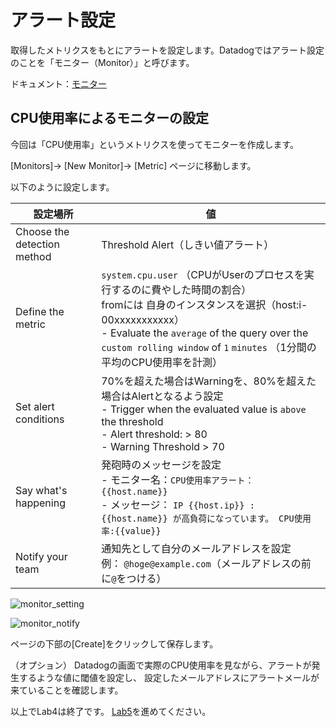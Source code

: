 # アラート設定

取得したメトリクスをもとにアラートを設定します。Datadogではアラート設定のことを「モニター（Monitor）」と呼びます。

ドキュメント：[モニター](https://docs.datadoghq.com/ja/monitors/)


## CPU使用率によるモニターの設定
今回は「CPU使用率」というメトリクスを使ってモニターを作成します。

[Monitors]→ [New Monitor]→ [Metric] ページに移動します。

以下のように設定します。

| 設定場所 | 値 |
| ----|----|
| Choose the detection method | Threshold Alert（しきい値アラート）|
| Define the metric | `system.cpu.user` （CPUがUserのプロセスを実行するのに費やした時間の割合）<br> fromには 自身のインスタンスを選択（host:i-00xxxxxxxxxxx） <br> - Evaluate the `average` of the query over the `custom rolling window` of `1` `minutes` （1分間の平均のCPU使用率を計測）|
| Set alert conditions | 70%を超えた場合はWarningを、80%を超えた場合はAlertとなるよう設定 <br> - Trigger when the evaluated value is `above` the threshold <br> - Alert threshold: > 80 <br> - Warning Threshold > 70 |
| Say what's happening | 発砲時のメッセージを設定 <br> - モニター名：`CPU使用率アラート： {{host.name}}` <br> - メッセージ： ```IP {{host.ip}} :  {{host.name}} が高負荷になっています。 CPU使用率:{{value}} ``` |
| Notify your team | 通知先として自分のメールアドレスを設定 <br> 例： `@hoge@example.com`（メールアドレスの前に`@`をつける）|

![monitor_setting](./../images/monitor_setting.jpg)

![monitor_notify](./../images/monitor_notifiy.jpg)

ページの下部の[Create]をクリックして保存します。

（オプション）
Datadogの画面で実際のCPU使用率を見ながら、アラートが発生するような値に閾値を設定し、
設定したメールアドレスにアラートメールが来ていることを確認します。

以上でLab4は終了です。
[Lab5](../Lab5)を進めてください。
